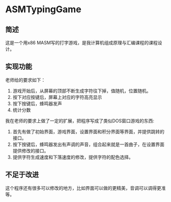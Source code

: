 # ASMTypingGame

## 简述
这是一个用x86 MASM写的打字游戏，是我计算机组成原理与汇编课程的课程设计。

## 实现功能
老师给的要求如下：
1. 游戏开始后，从屏幕的顶部不断生成字符往下掉，值随机，位置随机。
2. 按下对应按键后，屏幕上对应的字符高亮显示
3. 按下按键后，蜂鸣器发声
4. 统计分数

我在老师的要求上做了一定的扩展，把程序写成了类似DOS窗口游戏的东西:
1. 首先有做了初始界面，游戏界面，设置界面和积分界面等界面，并提供跳转的接口。
2. 按下按键后，蜂鸣器发出有声调的声音，组合起来就是一首曲子，在设置界面提供修改的接口。
3. 提供字符生成速度和下落速度的修改，提供字符的配色选择。

## 不足于改进
这个程序还有很多可以修改的地方，比如界面可以做的更精美，音调可以调得更准等。
